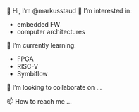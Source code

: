 👋 Hi, I’m @markusstaud
👀 I’m interested in:
- embedded FW
- computer architectures

🌱 I’m currently learning:
- FPGA
- RISC-V
- Symbiflow

💞️ I’m looking to collaborate on ...

📫 How to reach me ...

<!---
markusstaud/markusstaud is a ✨ special ✨ repository because its `README.md` (this file) appears on your GitHub profile.
You can click the Preview link to take a look at your changes.
--->
